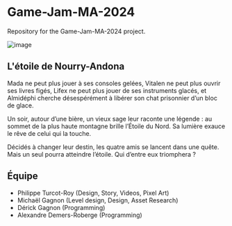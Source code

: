 # Game-Jam-MA-2024
 Repository for the Game-Jam-MA-2024 project.

![image](https://github.com/user-attachments/assets/50021fd5-cfb5-46f1-9975-b087546b8ba6)

## L'étoile de Nourry-Andona
Mada ne peut plus jouer à ses consoles gelées, Vitalen ne peut plus ouvrir ses livres figés, Lifex ne peut plus jouer de ses instruments glacés, et Almidéphi cherche désespérément à libérer son chat prisonnier d’un bloc de glace.  

Un soir, autour d’une bière, un vieux sage leur raconte une légende : au sommet de la plus haute montagne brille l’Étoile du Nord. Sa lumière exauce le rêve de celui qui la touche.  

Décidés à changer leur destin, les quatre amis se lancent dans une quête. Mais un seul pourra atteindre l’étoile. Qui d’entre eux triomphera ?


## Équipe
* Philippe Turcot-Roy (Design, Story, Videos, Pixel Art)
* Michaël Gagnon (Level design, Design, Asset Research)
* Dérick Gagnon (Programming)
* Alexandre Demers-Roberge (Programming)
